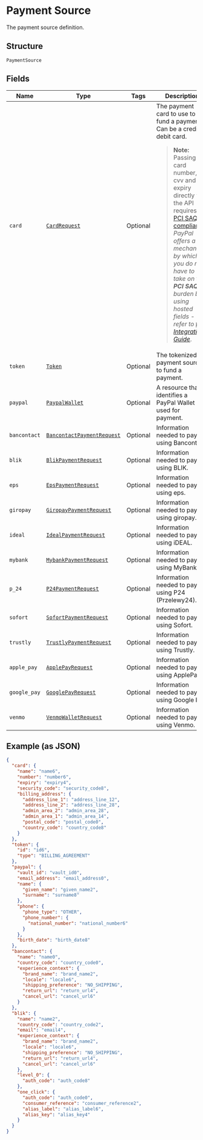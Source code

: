 
# Payment Source

The payment source definition.

## Structure

`PaymentSource`

## Fields

| Name | Type | Tags | Description |
|  --- | --- | --- | --- |
| `card` | [`CardRequest`](../../doc/models/card-request.md) | Optional | The payment card to use to fund a payment. Can be a credit or debit card.<blockquote><strong>Note:</strong> Passing card number, cvv and expiry directly via the API requires <a href="https://www.pcisecuritystandards.org/pci_security/completing_self_assessment"> PCI SAQ D compliance</a>. <br>*PayPal offers a mechanism by which you do not have to take on the <strong>PCI SAQ D</strong> burden by using hosted fields - refer to <a href="https://developer.paypal.com/docs/checkout/advanced/integrate/">this Integration Guide</a>*.</blockquote> |
| `token` | [`Token`](../../doc/models/token.md) | Optional | The tokenized payment source to fund a payment. |
| `paypal` | [`PaypalWallet`](../../doc/models/paypal-wallet.md) | Optional | A resource that identifies a PayPal Wallet is used for payment. |
| `bancontact` | [`BancontactPaymentRequest`](../../doc/models/bancontact-payment-request.md) | Optional | Information needed to pay using Bancontact. |
| `blik` | [`BlikPaymentRequest`](../../doc/models/blik-payment-request.md) | Optional | Information needed to pay using BLIK. |
| `eps` | [`EpsPaymentRequest`](../../doc/models/eps-payment-request.md) | Optional | Information needed to pay using eps. |
| `giropay` | [`GiropayPaymentRequest`](../../doc/models/giropay-payment-request.md) | Optional | Information needed to pay using giropay. |
| `ideal` | [`IdealPaymentRequest`](../../doc/models/ideal-payment-request.md) | Optional | Information needed to pay using iDEAL. |
| `mybank` | [`MybankPaymentRequest`](../../doc/models/mybank-payment-request.md) | Optional | Information needed to pay using MyBank. |
| `p_24` | [`P24PaymentRequest`](../../doc/models/p24-payment-request.md) | Optional | Information needed to pay using P24 (Przelewy24). |
| `sofort` | [`SofortPaymentRequest`](../../doc/models/sofort-payment-request.md) | Optional | Information needed to pay using Sofort. |
| `trustly` | [`TrustlyPaymentRequest`](../../doc/models/trustly-payment-request.md) | Optional | Information needed to pay using Trustly. |
| `apple_pay` | [`ApplePayRequest`](../../doc/models/apple-pay-request.md) | Optional | Information needed to pay using ApplePay. |
| `google_pay` | [`GooglePayRequest`](../../doc/models/google-pay-request.md) | Optional | Information needed to pay using Google Pay. |
| `venmo` | [`VenmoWalletRequest`](../../doc/models/venmo-wallet-request.md) | Optional | Information needed to pay using Venmo. |

## Example (as JSON)

```json
{
  "card": {
    "name": "name6",
    "number": "number6",
    "expiry": "expiry4",
    "security_code": "security_code8",
    "billing_address": {
      "address_line_1": "address_line_12",
      "address_line_2": "address_line_28",
      "admin_area_2": "admin_area_28",
      "admin_area_1": "admin_area_14",
      "postal_code": "postal_code0",
      "country_code": "country_code8"
    }
  },
  "token": {
    "id": "id6",
    "type": "BILLING_AGREEMENT"
  },
  "paypal": {
    "vault_id": "vault_id0",
    "email_address": "email_address0",
    "name": {
      "given_name": "given_name2",
      "surname": "surname8"
    },
    "phone": {
      "phone_type": "OTHER",
      "phone_number": {
        "national_number": "national_number6"
      }
    },
    "birth_date": "birth_date8"
  },
  "bancontact": {
    "name": "name0",
    "country_code": "country_code0",
    "experience_context": {
      "brand_name": "brand_name2",
      "locale": "locale6",
      "shipping_preference": "NO_SHIPPING",
      "return_url": "return_url4",
      "cancel_url": "cancel_url6"
    }
  },
  "blik": {
    "name": "name2",
    "country_code": "country_code2",
    "email": "email4",
    "experience_context": {
      "brand_name": "brand_name2",
      "locale": "locale6",
      "shipping_preference": "NO_SHIPPING",
      "return_url": "return_url4",
      "cancel_url": "cancel_url6"
    },
    "level_0": {
      "auth_code": "auth_code8"
    },
    "one_click": {
      "auth_code": "auth_code0",
      "consumer_reference": "consumer_reference2",
      "alias_label": "alias_label6",
      "alias_key": "alias_key4"
    }
  }
}
```

